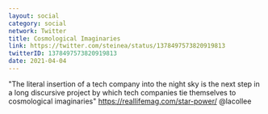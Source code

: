 ```yaml
---
layout: social
category: social
network: Twitter
title: Cosmological Imaginaries
link: https://twitter.com/steinea/status/1378497573820919813
twitterID: 1378497573820919813
date: 2021-04-04
---
```


"The literal insertion of a tech company into the night sky is the next step in a long discursive project by which tech companies tie themselves to cosmological imaginaries" <https://reallifemag.com/star-power/> @lacollee
